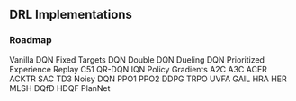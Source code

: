 ## DRL Implementations

### Roadmap

Vanilla DQN
Fixed Targets DQN
Double DQN
Dueling DQN
Prioritized Experience Replay
C51
QR-DQN
IQN
Policy Gradients
A2C
A3C
ACER
ACKTR
SAC
TD3
Noisy DQN
PPO1
PPO2
DDPG
TRPO
UVFA
GAIL
HRA
HER
MLSH
DQfD
HDQF
PlanNet
